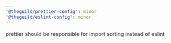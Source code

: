```yaml
---
'@theguild/prettier-config': minor
'@theguild/eslint-config': minor
---
```


prettier should be responsible for import sorting instead of eslint
